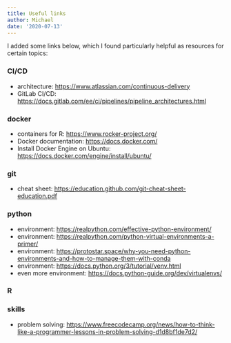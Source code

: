 ```yaml
---
title: Useful links
author: Michael
date: '2020-07-13'
---
```


I added some links below, which I found particularly helpful as resources for certain topics:


### CI/CD

* architecture: https://www.atlassian.com/continuous-delivery
* GitLab CI/CD: https://docs.gitlab.com/ee/ci/pipelines/pipeline_architectures.html


### docker

* containers for R: https://www.rocker-project.org/
* Docker documentation: https://docs.docker.com/
* Install Docker Engine on Ubuntu: https://docs.docker.com/engine/install/ubuntu/

### git

* cheat sheet: https://education.github.com/git-cheat-sheet-education.pdf


### python

* environment: https://realpython.com/effective-python-environment/
* environment: https://realpython.com/python-virtual-environments-a-primer/
* environment: https://protostar.space/why-you-need-python-environments-and-how-to-manage-them-with-conda
* environment: https://docs.python.org/3/tutorial/venv.html
* even more environment: https://docs.python-guide.org/dev/virtualenvs/


### R



### skills

* problem solving: https://www.freecodecamp.org/news/how-to-think-like-a-programmer-lessons-in-problem-solving-d1d8bf1de7d2/




